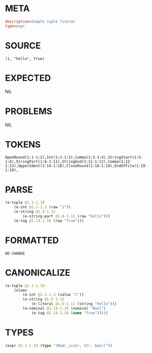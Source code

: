 # META
~~~ini
description=Simple tuple literal
type=expr
~~~
# SOURCE
~~~roc
(1, "hello", True)
~~~
# EXPECTED
NIL
# PROBLEMS
NIL
# TOKENS
~~~zig
OpenRound(1:1-1:2),Int(1:2-1:3),Comma(1:3-1:4),StringStart(1:5-1:6),StringPart(1:6-1:11),StringEnd(1:11-1:12),Comma(1:12-1:13),UpperIdent(1:14-1:18),CloseRound(1:18-1:19),EndOfFile(1:19-1:19),
~~~
# PARSE
~~~clojure
(e-tuple @1.1-1.19
	(e-int @1.2-1.3 (raw "1"))
	(e-string @1.5-1.12
		(e-string-part @1.6-1.11 (raw "hello")))
	(e-tag @1.14-1.18 (raw "True")))
~~~
# FORMATTED
~~~roc
NO CHANGE
~~~
# CANONICALIZE
~~~clojure
(e-tuple @1.1-1.19
	(elems
		(e-int @1.2-1.3 (value "1"))
		(e-string @1.5-1.12
			(e-literal @1.6-1.11 (string "hello")))
		(e-nominal @1.14-1.18 (nominal "Bool")
			(e-tag @1.14-1.18 (name "True")))))
~~~
# TYPES
~~~clojure
(expr @1.1-1.19 (type "(Num(_size), Str, bool)"))
~~~
